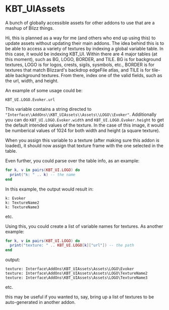 # KBT_UIAssets
A bunch of globally accessible assets for other addons to use that are a mashup of Blizz things.

Hi, this is planned as a way for me (and others who end up using this) to update assets without updating their main addons.
The idea behind this is to be able to access a variety of textures by indexing a global variable table.
In this case, it would be indexing KBT_UI. Within there are 4 major tables (at this moment), such as BG, LOGO, BORDER,
and TILE. BG is for background textures, LOGO is for logos, crests, sigils, sysmbols, etc., BORDER is for textures
that match Blizzard's backdrop edgeFile atlas, and TILE is for tile-able background textures. From there, index one
of the valid fields, such as the url, width, and height.

An example of some usage could be:

`KBT_UI.LOGO.Evoker.url`

This variable contains a string directed to `"Interface\\AddOns\\KBT_UIAssets\\Assets\\LOGO\\Evoker"`. Additionally
you can do `KBT_UI.LOGO.Evoker.width` and `KBT_UI.LOGO.Evoker.height` to get the default intended values of the texture.
In the case of this image, it would be numberical values of 1024 for both width and height (a square texture).

When you assign this variable to a texture (after making sure this addon is loaded), it should now assign that texture
frame with the one selected in the table.

Even further, you could parse over the table info, as an example:

```lua
for k, v in pairs(KBT_UI.LOGO) do
  print("k: " .. k) -- the name
end
```

In this example, the output would result in:
```
k: Evoker
k: TextureName2
k: TextureName3
```
etc.

Using this, you could create a list of variable names for textures. As another example:

```lua
for k, v in pairs(KBT_UI.LOGO) do
  print("texture: " .. KBT_UI.LOGO[k]["url"]) -- the path
end
```

output:
```
texture: Interface\AddOns\KBT_UIAssets\Assets\LOGO\Evoker
texture: Interface\AddOns\KBT_UIAssets\Assets\LOGO\TextureName2
texture: Interface\AddOns\KBT_UIAssets\Assets\LOGO\TextureName3
```
etc.

this may be useful if you wanted to, say, bring up a list of textures to be auto-generated in another addon.
